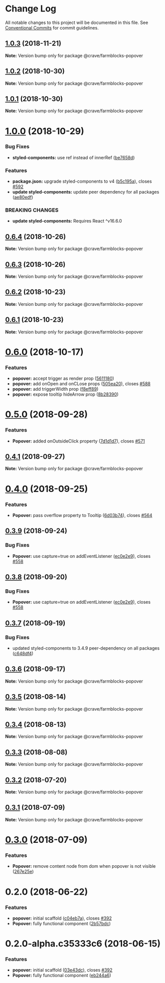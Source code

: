 # Change Log

All notable changes to this project will be documented in this file.
See [Conventional Commits](https://conventionalcommits.org) for commit guidelines.

<a name="1.0.3"></a>
## [1.0.3](https://github.com/CraveFood/farmblocks/compare/@crave/farmblocks-popover@1.0.2...@crave/farmblocks-popover@1.0.3) (2018-11-21)




**Note:** Version bump only for package @crave/farmblocks-popover

<a name="1.0.2"></a>
## [1.0.2](https://github.com/CraveFood/farmblocks/compare/@crave/farmblocks-popover@1.0.1...@crave/farmblocks-popover@1.0.2) (2018-10-30)




**Note:** Version bump only for package @crave/farmblocks-popover

<a name="1.0.1"></a>
## [1.0.1](https://github.com/CraveFood/farmblocks/compare/@crave/farmblocks-popover@1.0.0...@crave/farmblocks-popover@1.0.1) (2018-10-30)




**Note:** Version bump only for package @crave/farmblocks-popover

<a name="1.0.0"></a>
# [1.0.0](https://github.com/CraveFood/farmblocks/compare/@crave/farmblocks-popover@0.6.4...@crave/farmblocks-popover@1.0.0) (2018-10-29)


### Bug Fixes

* **styled-components:** use ref instead of innerRef ([be7658d](https://github.com/CraveFood/farmblocks/commit/be7658d))


### Features

* **package.json:** upgrade styled-components to v4 ([b5c195a](https://github.com/CraveFood/farmblocks/commit/b5c195a)), closes [#592](https://github.com/CraveFood/farmblocks/issues/592)
* **update styled-components:** update peer dependency for all packages ([ae80edf](https://github.com/CraveFood/farmblocks/commit/ae80edf))


### BREAKING CHANGES

* **update styled-components:** Requires React ^v16.6.0




<a name="0.6.4"></a>
## [0.6.4](https://github.com/CraveFood/farmblocks/compare/@crave/farmblocks-popover@0.6.3...@crave/farmblocks-popover@0.6.4) (2018-10-26)




**Note:** Version bump only for package @crave/farmblocks-popover

<a name="0.6.3"></a>
## [0.6.3](https://github.com/CraveFood/farmblocks/compare/@crave/farmblocks-popover@0.6.2...@crave/farmblocks-popover@0.6.3) (2018-10-26)




**Note:** Version bump only for package @crave/farmblocks-popover

<a name="0.6.2"></a>
## [0.6.2](https://github.com/CraveFood/farmblocks/compare/@crave/farmblocks-popover@0.6.1...@crave/farmblocks-popover@0.6.2) (2018-10-23)




**Note:** Version bump only for package @crave/farmblocks-popover

<a name="0.6.1"></a>
## [0.6.1](https://github.com/CraveFood/farmblocks/compare/@crave/farmblocks-popover@0.6.0...@crave/farmblocks-popover@0.6.1) (2018-10-23)




**Note:** Version bump only for package @crave/farmblocks-popover

<a name="0.6.0"></a>
# [0.6.0](https://github.com/CraveFood/farmblocks/compare/@crave/farmblocks-popover@0.5.0...@crave/farmblocks-popover@0.6.0) (2018-10-17)


### Features

* **popover:** accept trigger as render prop ([5611180](https://github.com/CraveFood/farmblocks/commit/5611180))
* **popover:** add onOpen and onCLose props ([505ea20](https://github.com/CraveFood/farmblocks/commit/505ea20)), closes [#588](https://github.com/CraveFood/farmblocks/issues/588)
* **popover:** add triggerWidth prop ([f8eff89](https://github.com/CraveFood/farmblocks/commit/f8eff89))
* **popover:** expose tooltip hideArrow prop ([8b28390](https://github.com/CraveFood/farmblocks/commit/8b28390))




<a name="0.5.0"></a>
# [0.5.0](https://github.com/CraveFood/farmblocks/compare/@crave/farmblocks-popover@0.4.1...@crave/farmblocks-popover@0.5.0) (2018-09-28)


### Features

* **Popover:** added onOutsideClick property ([7d1d1d7](https://github.com/CraveFood/farmblocks/commit/7d1d1d7)), closes [#571](https://github.com/CraveFood/farmblocks/issues/571)




<a name="0.4.1"></a>
## [0.4.1](https://github.com/CraveFood/farmblocks/compare/@crave/farmblocks-popover@0.4.0...@crave/farmblocks-popover@0.4.1) (2018-09-27)




**Note:** Version bump only for package @crave/farmblocks-popover

<a name="0.4.0"></a>
# [0.4.0](https://github.com/CraveFood/farmblocks/compare/@crave/farmblocks-popover@0.3.9...@crave/farmblocks-popover@0.4.0) (2018-09-25)


### Features

* **Popover:** pass overflow property to Tooltip ([6d03b74](https://github.com/CraveFood/farmblocks/commit/6d03b74)), closes [#564](https://github.com/CraveFood/farmblocks/issues/564)




<a name="0.3.9"></a>
## [0.3.9](https://github.com/CraveFood/farmblocks/compare/@crave/farmblocks-popover@0.3.7...@crave/farmblocks-popover@0.3.9) (2018-09-24)


### Bug Fixes

* **Popover:** use capture=true on addEventListener ([ec0e2e9](https://github.com/CraveFood/farmblocks/commit/ec0e2e9)), closes [#558](https://github.com/CraveFood/farmblocks/issues/558)




<a name="0.3.8"></a>
## [0.3.8](https://github.com/CraveFood/farmblocks/compare/@crave/farmblocks-popover@0.3.7...@crave/farmblocks-popover@0.3.8) (2018-09-20)


### Bug Fixes

* **Popover:** use capture=true on addEventListener ([ec0e2e9](https://github.com/CraveFood/farmblocks/commit/ec0e2e9)), closes [#558](https://github.com/CraveFood/farmblocks/issues/558)




<a name="0.3.7"></a>
## [0.3.7](https://github.com/CraveFood/farmblocks/compare/@crave/farmblocks-popover@0.3.6...@crave/farmblocks-popover@0.3.7) (2018-09-19)


### Bug Fixes

* updated styled-components to 3.4.9 peer-dependency on all packages ([c648df4](https://github.com/CraveFood/farmblocks/commit/c648df4))




<a name="0.3.6"></a>
## [0.3.6](https://github.com/CraveFood/farmblocks/compare/@crave/farmblocks-popover@0.3.5...@crave/farmblocks-popover@0.3.6) (2018-09-17)




**Note:** Version bump only for package @crave/farmblocks-popover

<a name="0.3.5"></a>
## [0.3.5](https://github.com/CraveFood/farmblocks/compare/@crave/farmblocks-popover@0.3.4...@crave/farmblocks-popover@0.3.5) (2018-08-14)




**Note:** Version bump only for package @crave/farmblocks-popover

<a name="0.3.4"></a>
## [0.3.4](https://github.com/CraveFood/farmblocks/compare/@crave/farmblocks-popover@0.3.3...@crave/farmblocks-popover@0.3.4) (2018-08-13)




**Note:** Version bump only for package @crave/farmblocks-popover

<a name="0.3.3"></a>
## [0.3.3](https://github.com/CraveFood/farmblocks/compare/@crave/farmblocks-popover@0.3.2...@crave/farmblocks-popover@0.3.3) (2018-08-08)




**Note:** Version bump only for package @crave/farmblocks-popover

<a name="0.3.2"></a>
## [0.3.2](https://github.com/CraveFood/farmblocks/compare/@crave/farmblocks-popover@0.3.1...@crave/farmblocks-popover@0.3.2) (2018-07-20)




**Note:** Version bump only for package @crave/farmblocks-popover

<a name="0.3.1"></a>
## [0.3.1](https://github.com/CraveFood/farmblocks/compare/@crave/farmblocks-popover@0.3.0...@crave/farmblocks-popover@0.3.1) (2018-07-09)




**Note:** Version bump only for package @crave/farmblocks-popover

<a name="0.3.0"></a>
# [0.3.0](https://github.com/CraveFood/farmblocks/compare/@crave/farmblocks-popover@0.2.0...@crave/farmblocks-popover@0.3.0) (2018-07-09)


### Features

* **Popover:** remove content node from dom when popover is not visible ([267e25e](https://github.com/CraveFood/farmblocks/commit/267e25e))




<a name="0.2.0"></a>
# 0.2.0 (2018-06-22)


### Features

* **popover:** initial scaffold ([c04eb7a](https://github.com/CraveFood/farmblocks/commit/c04eb7a)), closes [#392](https://github.com/CraveFood/farmblocks/issues/392)
* **Popover:** fully functional component ([2b57bdc](https://github.com/CraveFood/farmblocks/commit/2b57bdc))




<a name="0.2.0-alpha.c35333c6"></a>
# 0.2.0-alpha.c35333c6 (2018-06-15)


### Features

* **popover:** initial scaffold ([03e43dc](https://github.com/CraveFood/farmblocks/commit/03e43dc)), closes [#392](https://github.com/CraveFood/farmblocks/issues/392)
* **Popover:** fully functional component ([eb244a6](https://github.com/CraveFood/farmblocks/commit/eb244a6))
